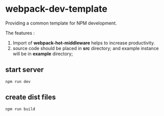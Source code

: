 # webpack-dev-template

Providing a common template for NPM development.

The features :
  1. Import of **webpack-hot-middleware** helps to increase productivity.
  2. source code should be placed in **src** directory; and example instance will
  be in **example** directory;


## start server
```
npm run dev
```

## create dist files
```
npm run build
```
